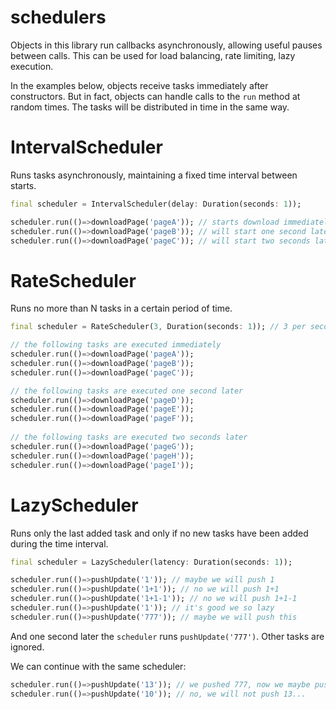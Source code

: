 # schedulers

Objects in this library run callbacks asynchronously, allowing useful pauses 
between calls. This can be used for load balancing, rate limiting, lazy execution.

In the examples below, objects receive tasks immediately after 
constructors. But in fact, objects can handle calls to the `run` method 
at random times. The tasks will be distributed in time in the same way.

# IntervalScheduler

Runs tasks asynchronously, maintaining a fixed time interval between starts.

``` dart
final scheduler = IntervalScheduler(delay: Duration(seconds: 1));

scheduler.run(()=>downloadPage('pageA')); // starts download immediately
scheduler.run(()=>downloadPage('pageB')); // will start one second later
scheduler.run(()=>downloadPage('pageC')); // will start two seconds later
```

# RateScheduler

Runs no more than N tasks in a certain period of time.

``` dart
final scheduler = RateScheduler(3, Duration(seconds: 1)); // 3 per second

// the following tasks are executed immediately
scheduler.run(()=>downloadPage('pageA'));
scheduler.run(()=>downloadPage('pageB'));
scheduler.run(()=>downloadPage('pageC'));

// the following tasks are executed one second later
scheduler.run(()=>downloadPage('pageD'));
scheduler.run(()=>downloadPage('pageE'));
scheduler.run(()=>downloadPage('pageF'));
 
// the following tasks are executed two seconds later
scheduler.run(()=>downloadPage('pageG'));
scheduler.run(()=>downloadPage('pageH'));
scheduler.run(()=>downloadPage('pageI'));
```

# LazyScheduler

Runs only the last added task and only if no new tasks have been added during 
the time interval.

``` dart
final scheduler = LazyScheduler(latency: Duration(seconds: 1));

scheduler.run(()=>pushUpdate('1')); // maybe we will push 1
scheduler.run(()=>pushUpdate('1+1')); // no we will push 1+1
scheduler.run(()=>pushUpdate('1+1-1')); // no we will push 1+1-1
scheduler.run(()=>pushUpdate('1')); // it's good we so lazy
scheduler.run(()=>pushUpdate('777')); // maybe we will push this
```

And one second later the `scheduler` runs `pushUpdate('777')`. Other tasks 
are ignored.

We can continue with the same scheduler:

``` dart
scheduler.run(()=>pushUpdate('13')); // we pushed 777, now we maybe push 13
scheduler.run(()=>pushUpdate('10')); // no, we will not push 13...
```


